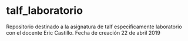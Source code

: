 # talf_laboratorio
Repositorio destinado a la asignatura de talf especificamente laboratorio con el docente Eric Castillo. Fecha de creación 22 de abril 2019
